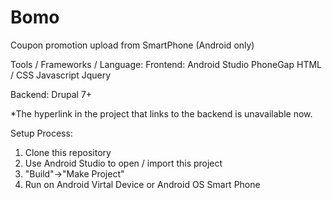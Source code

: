 # Bomo
Coupon promotion upload from SmartPhone (Android only)

Tools / Frameworks / Language:
Frontend:
Android Studio
PhoneGap
HTML / CSS
Javascript
Jquery

Backend:
Drupal 7+

*The hyperlink in the project that links to the backend is unavailable now.

Setup Process:
1. Clone this repository
2. Use Android Studio to open / import this project
3. "Build"->"Make Project"
4. Run on Android Virtal Device or Android OS Smart Phone

